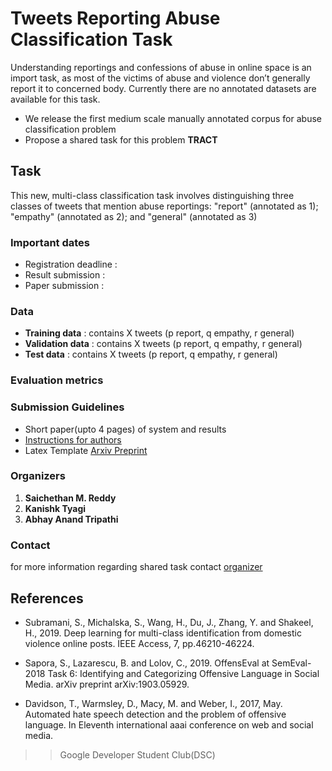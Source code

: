 # **Tweets Reporting Abuse Classification Task** 

Understanding reportings and confessions of abuse in online space is an import task, as most of the victims of abuse and violence don’t generally report it to concerned body. Currently there are no annotated datasets are available for this task.

* We release the first medium scale manually annotated corpus for abuse classification problem
* Propose a shared task for this problem **TRACT**

## Task
This new, multi-class classification task involves distinguishing three classes of tweets that mention abuse reportings: "report" (annotated as 1); "empathy" (annotated as 2); and "general" (annotated as 3) 

### Important dates
* Registration deadline :  
* Result submission :
* Paper submission :

### Data
* **Training data** : contains X tweets (p report, q empathy, r general)
* **Validation data** : contains X tweets (p report, q empathy, r general)
* **Test data** : contains X tweets (p report, q empathy, r general)

### Evaluation metrics



### Submission Guidelines
* Short paper(upto 4 pages) of system and results
* [Instructions for authors](https://github.com/Saichethan/TRACT/ioa)
* Latex Template [Arxiv Preprint](https://github.com/Saichethan/TRACT/blob/master/Style%20and%20Template%20for%20Preprints%20(arXiv%2C%20bio-arXiv).zip)


### Organizers
1. **Saichethan M. Reddy**
2. **Kanishk Tyagi**
3. **Abhay Anand Tripathi**

### Contact
for more information regarding shared task contact [organizer](mailto:saichethanreddymiriyala@gmail.com)

## References
* Subramani, S., Michalska, S., Wang, H., Du, J., Zhang, Y. and Shakeel, H., 2019. Deep learning for multi-class identification from domestic violence online posts. IEEE Access, 7, pp.46210-46224.

* Sapora, S., Lazarescu, B. and Lolov, C., 2019. OffensEval at SemEval-2018 Task 6: Identifying and Categorizing Offensive Language in Social Media. arXiv preprint arXiv:1903.05929.

* Davidson, T., Warmsley, D., Macy, M. and Weber, I., 2017, May. Automated hate speech detection and the problem of offensive language. In Eleventh international aaai conference on web and social media.


>>Google Developer Student Club(DSC)
